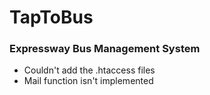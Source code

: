 # TapToBus
### Expressway Bus Management System

* Couldn't add the .htaccess files
* Mail function isn't implemented
